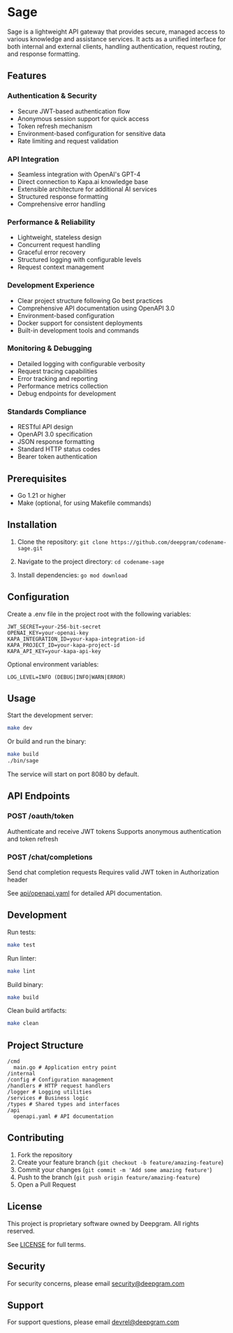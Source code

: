 # Sage

Sage is a lightweight API gateway that provides secure, managed access to various knowledge and assistance services. It acts as a unified interface for both internal and external clients, handling authentication, request routing, and response formatting.

## Features

### Authentication & Security

- Secure JWT-based authentication flow
- Anonymous session support for quick access
- Token refresh mechanism
- Environment-based configuration for sensitive data
- Rate limiting and request validation

### API Integration

- Seamless integration with OpenAI's GPT-4
- Direct connection to Kapa.ai knowledge base
- Extensible architecture for additional AI services
- Structured response formatting
- Comprehensive error handling

### Performance & Reliability

- Lightweight, stateless design
- Concurrent request handling
- Graceful error recovery
- Structured logging with configurable levels
- Request context management

### Development Experience

- Clear project structure following Go best practices
- Comprehensive API documentation using OpenAPI 3.0
- Environment-based configuration
- Docker support for consistent deployments
- Built-in development tools and commands

### Monitoring & Debugging

- Detailed logging with configurable verbosity
- Request tracing capabilities
- Error tracking and reporting
- Performance metrics collection
- Debug endpoints for development

### Standards Compliance

- RESTful API design
- OpenAPI 3.0 specification
- JSON response formatting
- Standard HTTP status codes
- Bearer token authentication

## Prerequisites

- Go 1.21 or higher
- Make (optional, for using Makefile commands)

## Installation

1. Clone the repository:
   `git clone https://github.com/deepgram/codename-sage.git`

2. Navigate to the project directory:
   `cd codename-sage`

3. Install dependencies:
   `go mod download`

## Configuration

Create a .env file in the project root with the following variables:

```env
JWT_SECRET=your-256-bit-secret
OPENAI_KEY=your-openai-key
KAPA_INTEGRATION_ID=your-kapa-integration-id
KAPA_PROJECT_ID=your-kapa-project-id
KAPA_API_KEY=your-kapa-api-key
```

Optional environment variables:

```env
LOG_LEVEL=INFO (DEBUG|INFO|WARN|ERROR)
```

## Usage

Start the development server:

```sh
make dev
```

Or build and run the binary:

```sh
make build
./bin/sage
```

The service will start on port 8080 by default.

## API Endpoints

### POST /oauth/token

Authenticate and receive JWT tokens
Supports anonymous authentication and token refresh

### POST /chat/completions

Send chat completion requests
Requires valid JWT token in Authorization header

See [api/openapi.yaml](./api/openapi.yaml) for detailed API documentation.

## Development

Run tests:

```sh
make test
```

Run linter:

```sh
make lint
```

Build binary:

```sh
make build
```

Clean build artifacts:

```sh
make clean
```

## Project Structure

```text
/cmd
  main.go # Application entry point
/internal
/config # Configuration management
/handlers # HTTP request handlers
/logger # Logging utilities
/services # Business logic
/types # Shared types and interfaces
/api
  openapi.yaml # API documentation
```

## Contributing

1. Fork the repository
2. Create your feature branch (`git checkout -b feature/amazing-feature`)
3. Commit your changes (`git commit -m 'Add some amazing feature'`)
4. Push to the branch (`git push origin feature/amazing-feature`)
5. Open a Pull Request

## License

This project is proprietary software owned by Deepgram. All rights reserved.

See [LICENSE](./LICENSE) for full terms.

## Security

For security concerns, please email security@deepgram.com

## Support

For support questions, please email devrel@deepgram.com
